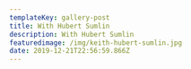 ```yaml
---
templateKey: gallery-post
title: With Hubert Sumlin
description: With Hubert Sumlin
featuredimage: /img/keith-hubert-sumlin.jpg
date: 2019-12-21T22:56:59.866Z
---
```


